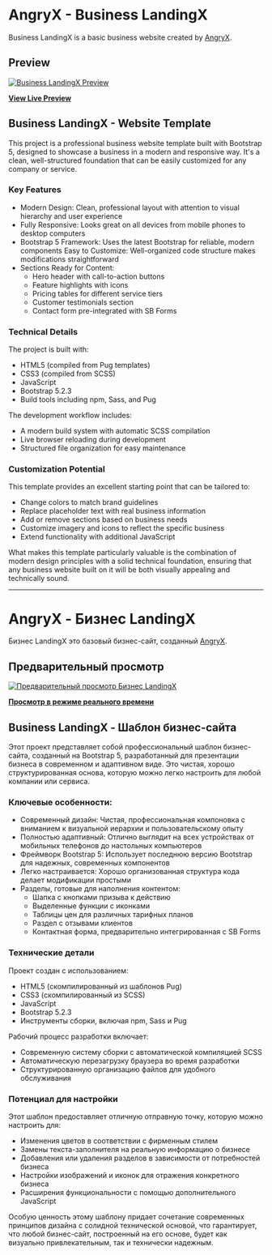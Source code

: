 # AngryX - Business LandingX

Business LandingX is a basic business website created by [AngryX](https://github.com/AngryX-27).

## Preview

[![Business LandingX Preview](Картинка)](https://angryx-27.github.io/Business-LandingX/)

**[View Live Preview](https://angryx-27.github.io/Business-LandingX/)**

## Business LandingX - Website Template
This project is a professional business website template built with Bootstrap 5, designed to showcase a business in a modern and responsive way. It's a clean, well-structured foundation that can be easily customized for any company or service.

### Key Features
- Modern Design: Clean, professional layout with attention to visual hierarchy and user experience
- Fully Responsive: Looks great on all devices from mobile phones to desktop computers
- Bootstrap 5 Framework: Uses the latest Bootstrap for reliable, modern components
Easy to Customize: Well-organized code structure makes modifications straightforward
- Sections Ready for Content:
    - Hero header with call-to-action buttons
    - Feature highlights with icons
    - Pricing tables for different service tiers
    - Customer testimonials section
    - Contact form pre-integrated with SB Forms

### Technical Details
The project is built with:
- HTML5 (compiled from Pug templates)
- CSS3 (compiled from SCSS)
- JavaScript
- Bootstrap 5.2.3
- Build tools including npm, Sass, and Pug

The development workflow includes:
- A modern build system with automatic SCSS compilation
- Live browser reloading during development
- Structured file organization for easy maintenance

### Customization Potential
This template provides an excellent starting point that can be tailored to:
- Change colors to match brand guidelines
- Replace placeholder text with real business information
- Add or remove sections based on business needs
- Customize imagery and icons to reflect the specific business
- Extend functionality with additional JavaScript

What makes this template particularly valuable is the combination of modern design principles with a solid technical foundation, ensuring that any business website built on it will be both visually appealing and technically sound.


---


# AngryX - Бизнес LandingX

Бизнес LandingX это базовый бизнес-сайт, созданный [AngryX](https://github.com/AngryX-27).

## Предварительный просмотр

[![Предварительный просмотр Бизнес LandingX](Картинка)](https://angryx-27.github.io/Business-LandingX/)

**[Просмотр в режиме реального времени](https://angryx-27.github.io/Business-LandingX/)**

## Business LandingX - Шаблон бизнес-сайта
Этот проект представляет собой профессиональный шаблон бизнес-сайта, созданный на Bootstrap 5, разработанный для презентации бизнеса в современном и адаптивном виде. Это чистая, хорошо структурированная основа, которую можно легко настроить для любой компании или сервиса.

### Ключевые особенности:
- Современный дизайн: Чистая, профессиональная компоновка с вниманием к визуальной иерархии и пользовательскому опыту
- Полностью адаптивный: Отлично выглядит на всех устройствах от мобильных телефонов до настольных компьютеров
- Фреймворк Bootstrap 5: Использует последнюю версию Bootstrap для надежных, современных компонентов
- Легко настраивается: Хорошо организованная структура кода делает модификации простыми
- Разделы, готовые для наполнения контентом:
    - Шапка с кнопками призыва к действию
    - Выделенные функции с иконками
    - Таблицы цен для различных тарифных планов
    - Раздел с отзывами клиентов
    - Контактная форма, предварительно интегрированная с SB Forms

### Технические детали
Проект создан с использованием:
- HTML5 (скомпилированный из шаблонов Pug)
- CSS3 (скомпилированный из SCSS)
- JavaScript
- Bootstrap 5.2.3
- Инструменты сборки, включая npm, Sass и Pug

Рабочий процесс разработки включает:
- Современную систему сборки с автоматической компиляцией SCSS
- Автоматическую перезагрузку браузера во время разработки
- Структурированную организацию файлов для удобного обслуживания

### Потенциал для настройки
Этот шаблон предоставляет отличную отправную точку, которую можно настроить для:
- Изменения цветов в соответствии с фирменным стилем
- Замены текста-заполнителя на реальную информацию о бизнесе
- Добавления или удаления разделов в зависимости от потребностей бизнеса
- Настройки изображений и иконок для отражения конкретного бизнеса
- Расширения функциональности с помощью дополнительного JavaScript

Особую ценность этому шаблону придает сочетание современных принципов дизайна с солидной технической основой, что гарантирует, что любой бизнес-сайт, построенный на его основе, будет как визуально привлекательным, так и технически надежным.